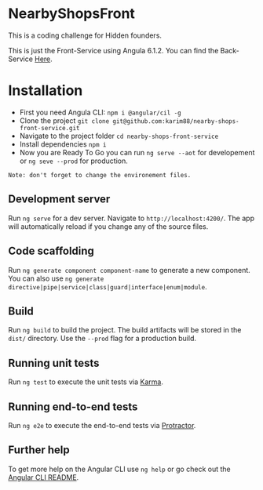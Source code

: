 # NearbyShopsFront

This is a coding challenge for Hidden founders.
 
This is just the Front-Service using Angula 6.1.2.
You can find the Back-Service [Here](https://github.com/karim88/nearby-shops-back-service).

# Installation

* First you need Angula CLI: `npm i @angular/cil -g`
* Clone the project `git clone git@github.com:karim88/nearby-shops-front-service.git`
* Navigate to the project folder  `cd nearby-shops-front-service`
* Install dependencies `npm i`
* Now you are Ready To Go you can run `ng serve --aot` for developement or `ng seve --prod` for production.

```
Note: don't forget to change the environement files.
```

## Development server

Run `ng serve` for a dev server. Navigate to `http://localhost:4200/`. The app will automatically reload if you change any of the source files.

## Code scaffolding

Run `ng generate component component-name` to generate a new component. You can also use `ng generate directive|pipe|service|class|guard|interface|enum|module`.

## Build

Run `ng build` to build the project. The build artifacts will be stored in the `dist/` directory. Use the `--prod` flag for a production build.

## Running unit tests

Run `ng test` to execute the unit tests via [Karma](https://karma-runner.github.io).

## Running end-to-end tests

Run `ng e2e` to execute the end-to-end tests via [Protractor](http://www.protractortest.org/).

## Further help

To get more help on the Angular CLI use `ng help` or go check out the [Angular CLI README](https://github.com/angular/angular-cli/blob/master/README.md).

